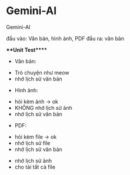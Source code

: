 # Gemini-AI

Gemini-AI

đầu vào: Văn bản, hình ảnh, PDF
đầu ra: văn bản

**\*\***Unit Test**\*\*\*\***

-   Văn bản:

*   Trò chuyện như meow
*   nhớ lịch sử văn bản

-   Hình ảnh:

*   hỏi kèm ảnh -> ok
*   KHÔNG nhớ lịch sử ảnh
*   nhớ lịch sử văn bản

-   PDF:

*   hỏi kèm file -> ok
*   nhớ lịch sử file
*   nhớ lịch sử văn bản

-   nhớ lịch sử ảnh
-   cho tải tất cả file
